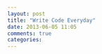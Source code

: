 ```yaml
---
layout: post
title: "Write Code Everyday"
date: 2013-06-05 11:05
comments: true
categories: 
---
```


